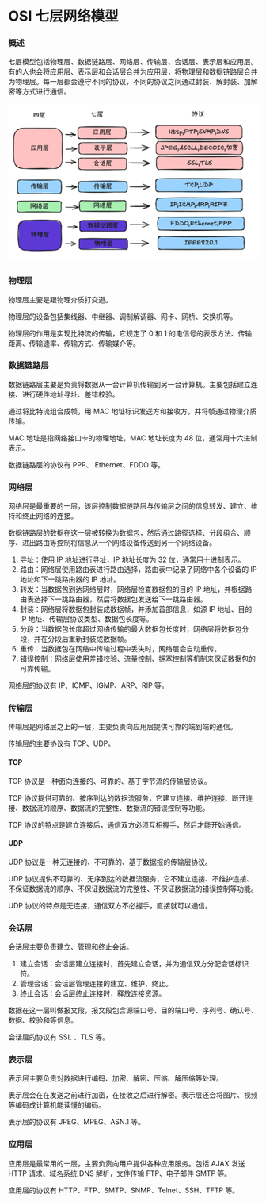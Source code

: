 # OSI 七层网络模型

### 概述

七层模型包括物理层、数据链路层、网络层、传输层、会话层、表示层和应用层。有的人也会将应用层、表示层和会话层合并为应用层，将物理层和数据链路层合并为物理层。每一层都会遵守不同的协议，不同的协议之间通过封装、解封装、加解密等方式进行通信。

![20250413135358](https://raw.githubusercontent.com/CodingAndSleeping/picgo/master/20250413135358.png)

### 物理层

物理层主要是跟物理介质打交道。

物理层的设备包括集线器、中继器、调制解调器、网卡、网桥、交换机等。

物理层的作用是实现比特流的传输，它规定了 0 和 1 的电信号的表示方法、传输距离、传输速率、传输方式、传输媒介等。

### 数据链路层

数据链路层主要是负责将数据从一台计算机传输到另一台计算机。主要包括建立连接、进行硬件地址寻址、差错校验。

通过将比特流组合成帧，用 MAC 地址标识发送方和接收方，并将帧通过物理介质传输。

MAC 地址是指网络接口卡的物理地址，MAC 地址长度为 48 位，通常用十六进制表示。

数据链路层的协议有 PPP、 Ethernet、FDDO 等。

### 网络层

网络层是最重要的一层，该层控制数据链路层与传输层之间的信息转发、建立、维持和终止网络的连接。

数据链路层的数据在这一层被转换为数据包，然后通过路径选择、分段组合、顺序、进出路由等控制将信息从一个网络设备传送到另一个网络设备。

1. 寻址：使用 IP 地址进行寻址，IP 地址长度为 32 位，通常用十进制表示。
2. 路由：网络层使用路由表进行路由选择，路由表中记录了网络中各个设备的 IP 地址和下一跳路由器的 IP 地址。
3. 转发：当数据包到达网络层时，网络层检查数据包的目的 IP 地址，并根据路由表选择下一跳路由器，然后将数据包发送给下一跳路由器。
4. 封装：网络层将数据包封装成数据帧，并添加首部信息，如源 IP 地址、目的 IP 地址、传输层协议类型、数据包长度等。
5. 分段：当数据包长度超过网络传输的最大数据包长度时，网络层将数据包分段，并在分段后重新封装成数据帧。
6. 重传：当数据包在网络中传输过程中丢失时，网络层会自动重传。
7. 错误控制：网络层使用差错校验、流量控制、拥塞控制等机制来保证数据包的可靠传输。

网络层的协议有 IP、ICMP、IGMP、ARP、RIP 等。

### 传输层

传输层是网络层之上的一层，主要负责向应用层提供可靠的端到端的通信。

传输层的主要协议有 TCP、UDP。

#### TCP

TCP 协议是一种面向连接的、可靠的、基于字节流的传输层协议。

TCP 协议提供可靠的、按序到达的数据流服务，它建立连接、维护连接、断开连接、数据流的顺序、数据流的完整性、数据流的错误控制等功能。

TCP 协议的特点是建立连接后，通信双方必须互相握手，然后才能开始通信。

#### UDP

UDP 协议是一种无连接的、不可靠的、基于数据报的传输层协议。

UDP 协议提供不可靠的、无序到达的数据流服务，它不建立连接、不维护连接、不保证数据流的顺序、不保证数据流的完整性、不保证数据流的错误控制等功能。

UDP 协议的特点是无连接，通信双方不必握手，直接就可以通信。

### 会话层

会话层主要负责建立、管理和终止会话。

1. 建立会话：会话层建立连接时，首先建立会话，并为通信双方分配会话标识符。
2. 管理会话：会话层管理连接的建立、维护、终止。
3. 终止会话：会话层终止连接时，释放连接资源。

数据在这一层叫做报文段，报文段包含源端口号、目的端口号、序列号、确认号、数据、校验和等信息。

会话层的协议有 SSL 、TLS 等。

### 表示层

表示层主要负责对数据进行编码、加密、解密、压缩、解压缩等处理。

表示层会在在发送之前进行加密，在接收之后进行解密。表示层还会将图片、视频等编码成计算机能读懂的编码。

表示层的协议有 JPEG、MPEG、ASN.1 等。

### 应用层

应用层是最常用的一层，主要负责向用户提供各种应用服务。包括 AJAX 发送 HTTP 请求、域名系统 DNS 解析，文件传输 FTP、电子邮件 SMTP 等。

应用层的协议有 HTTP、FTP、SMTP、SNMP、Telnet、SSH、TFTP 等。
